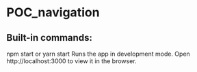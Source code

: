 # POC_navigation

## Built-in commands:

npm start or yarn start
Runs the app in development mode.
Open http://localhost:3000 to view it in the browser.






